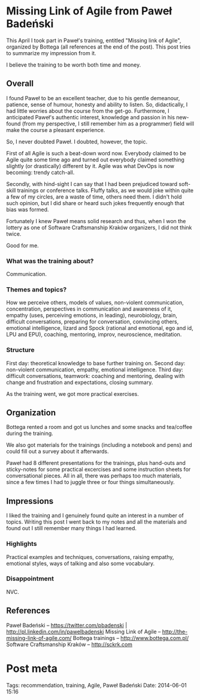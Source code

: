 Missing Link of Agile from Paweł Badeński
=========================================

This April I took part in Paweł's training, entitled "Missing link of Agile", organized by Bottega (all references at the end of the post). This post tries to summarize my impression from it.

I believe the training to be worth both time and money.

Overall
-------
I found Paweł to be an excellent teacher, due to his gentle demeanour, patience, sense of humour, honesty and ability to listen. So, didactically, I had little worries about the course from the get-go. Furthermore, I anticipated Paweł's authentic interest, knowledge and passion in his new-found (from my perspective, I still remember him as a programmer) field will make the course a pleasant experience.

So, I never doubted Paweł. I doubted, however, the topic. 

First of all Agile is such a beat-down word now. Everybody claimed to be Agile quite some time ago and turned out everybody claimed something slightly (or drastically) different by it. Agile was what DevOps is now becoming: trendy catch-all.

Secondly, with hind-sight I can say that I had been prejudiced toward soft-skill trainings or conference talks. Fluffy talks, as we would joke within quite a few of my circles, are a waste of time, others need them. I didn't hold such opinion, but I did share or heard such jokes frequently enough that bias was formed.

Fortunately I knew Paweł means solid research and thus, when I won the lottery as one of Software Craftsmanship Kraków organizers, I did not think twice.

Good for me.

### What was the training about?
Communication.

### Themes and topics?
How we perceive others, models of values, non-violent communication, concentration, perspectives in communication and awareness of it, empathy (uses, perceiving emotions, in leading), neurobiology, brain, difficult conversations, preparing for conversation, convincing others, emotional intelligence, lizard and Spock (rational and emotional, ego and id, LPU and EPU), coaching, mentoring, improv, neuroscience, meditation.

### Structure
First day: theoretical knowledge to base further training on.
Second day: non-violent communication, empathy, emotional intelligence.
Third day: difficult conversations, teamwork: coaching and mentoring, dealing with change and frustration and expectations, closing summary. 

As the training went, we got more practical exercises.

Organization
------------
Bottega rented a room and got us lunches and some snacks and tea/coffee during the training.

We also got materials for the trainings (including a notebook and pens) and could fill out a survey about it afterwards. 

Paweł had 8 different presentations for the trainings, plus hand-outs and sticky-notes for some practical excercises and some instruction sheets for conversational pieces. All in all, there was perhaps too much materials, since a few times I had to juggle three or four things simultaneously.


Impressions
-----------
I liked the training and I genuinely found quite an interest in a number of topics. Writing this post I went back to my notes and all the materials and found out I still remember many things I had learned.

### Highlights
Practical examples and techniques, conversations, raising empathy, emotional styles, ways of talking and also some vocabulary.

### Disappointment
NVC.



References
----------

Paweł Badeński – https://twitter.com/pbadenski | http://pl.linkedin.com/in/pawelbadenski
Missing Link of Agile – http://the-missing-link-of-agile.com/
Bottega trainings – http://www.bottega.com.pl/
Software Craftsmanship Kraków – http://sckrk.com


Post meta
=========

Tags: recommendation, training, Agile, Paweł Badeński
Date: 2014-06-01 15:16
